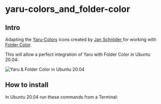 # yaru-colors_and_folder-color

## Intro

Adapting the [Yaru-Colors](https://github.com/Jannomag/Yaru-Colors) icons created by [Jan Schröder
](https://github.com/Jannomag) for working with [Folder Color](https://costales.github.io/projects/folder-color/).

This will allow a perfect integration of Yaru with Folder Color in Ubuntu 20.04:

![Yaru & Folder Color in Ubuntu 20.04](https://raw.githubusercontent.com/costales/yaru-colors_and_folder-color/master/screenshot.jpg)


## How to install

In Ubuntu 20.04 run these commands from a Terminal:

```

```
